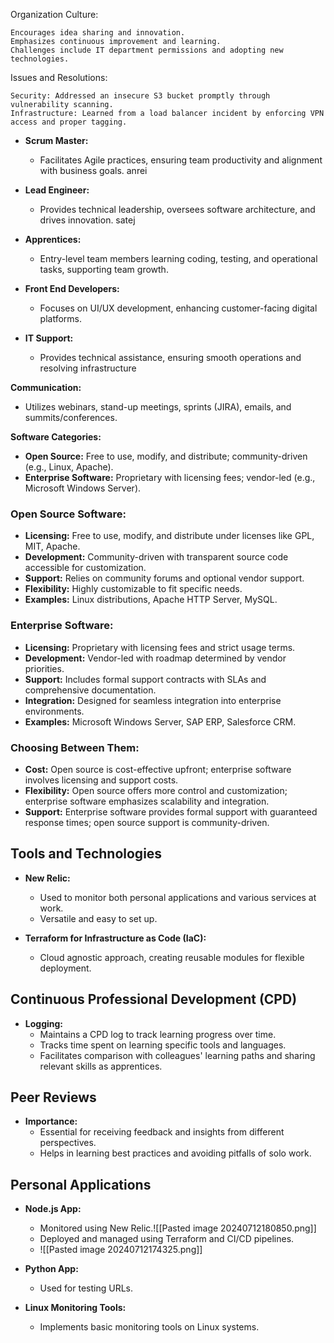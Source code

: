 

Organization Culture:

    Encourages idea sharing and innovation.
    Emphasizes continuous improvement and learning.
    Challenges include IT department permissions and adopting new technologies.

Issues and Resolutions:

    Security: Addressed an insecure S3 bucket promptly through vulnerability scanning.
    Infrastructure: Learned from a load balancer incident by enforcing VPN access and proper tagging.

- **Scrum Master:**
    
    - Facilitates Agile practices, ensuring team productivity and alignment with business goals. anrei
- **Lead Engineer:**
    
    - Provides technical leadership, oversees software architecture, and drives innovation. satej
- **Apprentices:**
    
    - Entry-level team members learning coding, testing, and operational tasks, supporting team growth.
- **Front End Developers:**
    
    - Focuses on UI/UX development, enhancing customer-facing digital platforms. 
- **IT Support:**
    
    - Provides technical assistance, ensuring smooth operations and resolving infrastructure


**Communication:**

- Utilizes webinars, stand-up meetings, sprints (JIRA), emails, and summits/conferences.

**Software Categories:**

- **Open Source:** Free to use, modify, and distribute; community-driven (e.g., Linux, Apache).
- **Enterprise Software:** Proprietary with licensing fees; vendor-led (e.g., Microsoft Windows Server).

### Open Source Software:

- **Licensing:** Free to use, modify, and distribute under licenses like GPL, MIT, Apache.
- **Development:** Community-driven with transparent source code accessible for customization.
- **Support:** Relies on community forums and optional vendor support.
- **Flexibility:** Highly customizable to fit specific needs.
- **Examples:** Linux distributions, Apache HTTP Server, MySQL.

### Enterprise Software:

- **Licensing:** Proprietary with licensing fees and strict usage terms.
- **Development:** Vendor-led with roadmap determined by vendor priorities.
- **Support:** Includes formal support contracts with SLAs and comprehensive documentation.
- **Integration:** Designed for seamless integration into enterprise environments.
- **Examples:** Microsoft Windows Server, SAP ERP, Salesforce CRM.

### Choosing Between Them:

- **Cost:** Open source is cost-effective upfront; enterprise software involves licensing and support costs.
- **Flexibility:** Open source offers more control and customization; enterprise software emphasizes scalability and integration.
- **Support:** Enterprise software provides formal support with guaranteed response times; open source support is community-driven.


## Tools and Technologies

- **New Relic:**
  - Used to monitor both personal applications and various services at work.
  - Versatile and easy to set up.

- **Terraform for Infrastructure as Code (IaC):**
  - Cloud agnostic approach, creating reusable modules for flexible deployment.

## Continuous Professional Development (CPD)

- **Logging:**
  - Maintains a CPD log to track learning progress over time.
  - Tracks time spent on learning specific tools and languages.
  - Facilitates comparison with colleagues' learning paths and sharing relevant skills as apprentices.

## Peer Reviews

- **Importance:**
  - Essential for receiving feedback and insights from different perspectives.
  - Helps in learning best practices and avoiding pitfalls of solo work.

## Personal Applications

- **Node.js App:**
  - Monitored using New Relic.![[Pasted image 20240712180850.png]]
  - Deployed and managed using Terraform and CI/CD pipelines.
  - ![[Pasted image 20240712174325.png]]

- **Python App:**
  - Used for testing URLs.

- **Linux Monitoring Tools:**
  - Implements basic monitoring tools on Linux systems.
  

